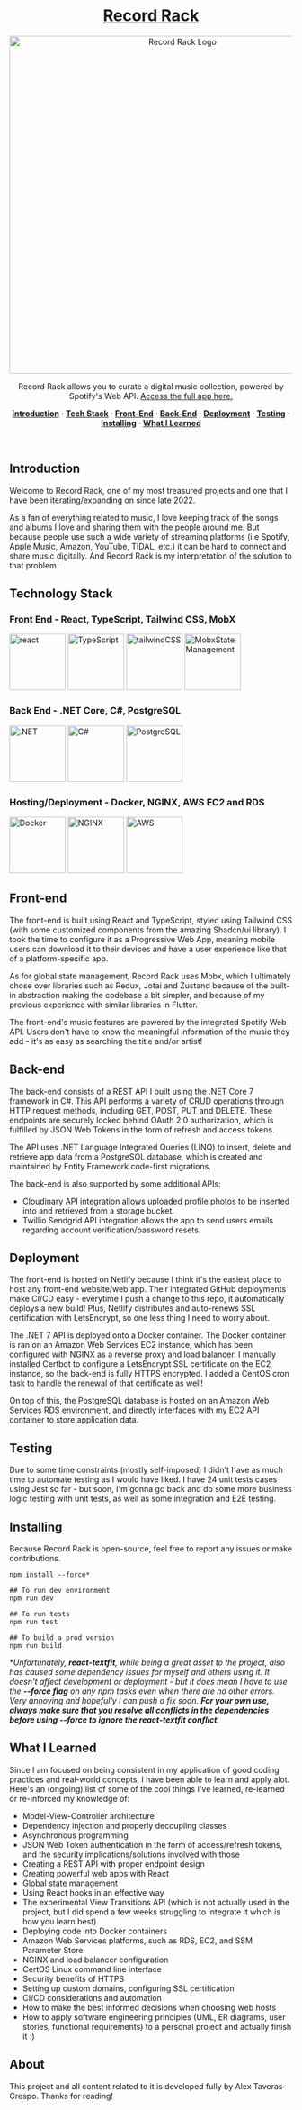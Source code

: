 <a href="https://recordrack.ca">
  <h1 align="center">Record Rack</h1>
  <p align="center">
    <img alt="Record Rack Logo" src="https://res.cloudinary.com/dlwfuryyz/image/upload/v1696172995/Group_23_crzpne.png" width="600" >
  </p>
</a>

<p align="center">
 Record Rack allows you to curate a digital music collection, powered by Spotify's Web API. <a href="https://recordrack.ca">Access the full app here.</a>
</p>

<p align="center">
  <a href="#introduction"><strong>Introduction</strong></a> ·
  <a href="#technology-stack"><strong>Tech Stack</strong></a> ·
  <a href="#front-end"><strong>Front-End</strong></a> ·
  <a href="#back-end"><strong>Back-End</strong></a> ·
  <a href="#deployment"><strong>Deployment</strong></a> ·
  <a href="#testing"><strong>Testing</strong></a> · 
  <a href="#installing"><strong>Installing</strong></a> ·
<a href="#what-i-learned"><strong>What I Learned</strong></a>
</p>
<br/>

## Introduction

Welcome to Record Rack, one of my most treasured projects and one that I have been iterating/expanding on since late 2022. 

As a fan of everything related to music, I love keeping track of the songs and albums I love and sharing them with the people around me. But because people use such a wide variety of streaming platforms (i.e Spotify, Apple Music, Amazon, YouTube, TIDAL, etc.) it can be hard to connect and share music digitally. And Record Rack is my interpretation of the solution to that problem.

## Technology Stack

<div class="flex flex-col">
  <h3>Front End - React, TypeScript, Tailwind CSS, MobX</h1> 
  
  <img src="https://upload.wikimedia.org/wikipedia/commons/thumb/a/a7/React-icon.svg/1200px-React-icon.svg.png" alt="react" width="100"/>
<img src="https://upload.wikimedia.org/wikipedia/commons/thumb/4/4c/Typescript_logo_2020.svg/512px-Typescript_logo_2020.svg.png?20221110153201" alt="TypeScript" width="100"/>
<img src="https://files.raycast.com/sjxs3pxsc6k63ju0fzv8l3cu4v90" alt="tailwindCSS" width="100"/>
<img src="https://mobx.js.org/img/mobx.png" alt="MobxStateManagement" width="100"/>
</div>

<div class="flex flex-col">
  <h3>Back End - .NET Core, C#, PostgreSQL</h1> 
  
  <img src="https://upload.wikimedia.org/wikipedia/commons/thumb/e/ee/.NET_Core_Logo.svg/2048px-.NET_Core_Logo.svg.png" alt=".NET" width="100"/>
<img src="https://seeklogo.com/images/C/c-sharp-c-logo-02F17714BA-seeklogo.com.png" alt="C#" width="100"/>
<img src="https://upload.wikimedia.org/wikipedia/commons/thumb/2/29/Postgresql_elephant.svg/1200px-Postgresql_elephant.svg.png" alt="PostgreSQL" width="100"/>
</div>


<div class="flex flex-col">
  <h3>Hosting/Deployment - Docker, NGINX, AWS EC2 and RDS</h1> 
  
  <img src="https://images.crunchbase.com/image/upload/c_lpad,f_auto,q_auto:eco,dpr_1/ywjqppks5ffcnbfjuttq" alt="Docker" width="100"/>
<img src="https://managedserver.it/wp-content/uploads/2021/11/nginx.png" alt="NGINX" width="100"/>
<img src="https://static-00.iconduck.com/assets.00/aws-icon-1024x1024-runl182z.png" alt="AWS" width="100"/>
</div>


## Front-end 

The front-end is built using React and TypeScript, styled using Tailwind CSS (with some customized components from the amazing Shadcn/ui library). I took the time to configure it as a Progressive Web App, meaning mobile users can download it to their devices and have a user experience like that of a platform-specific app.

As for global state management, Record Rack uses Mobx, which I ultimately chose over libraries such as Redux, Jotai and Zustand because of the built-in abstraction making the codebase a bit simpler, and because of my previous experience with similar libraries in Flutter.

The front-end's music features are powered by the integrated Spotify Web API. Users don't have to know the meaningful information of the music they add - it's as easy as searching the title and/or artist!

## Back-end

The back-end consists of a REST API I built using the .NET Core 7 framework in C#. This API performs a variety of CRUD operations through HTTP request methods, including GET, POST, PUT and DELETE. These endpoints are securely locked behind OAuth 2.0 authorization, which is fulfilled by JSON Web Tokens in the form of refresh and access tokens. 

The API uses .NET Language Integrated Queries (LINQ) to insert, delete and retrieve app data from a PostgreSQL database, which is created and maintained by Entity Framework code-first migrations. 

The back-end is also supported by some additional APIs: 
- Cloudinary API integration allows uploaded profile photos to be inserted into and retrieved from a storage bucket.
-  Twillio Sendgrid API integration allows the app to send users emails regarding account verification/password resets.

## Deployment

The front-end is hosted on Netlify because I think it's the easiest place to host any front-end website/web app. Their integrated GitHub deployments make CI/CD  easy - everytime I push a change to this repo, it automatically deploys a new build! Plus, Netlify distributes and auto-renews SSL certification with LetsEncrypt, so one less thing I need to worry about.

The .NET 7 API is deployed onto a Docker container. The Docker container is ran on an Amazon Web Services EC2 instance, which has been configured with NGINX as a reverse proxy and load balancer. I manually installed Certbot to configure a LetsEncrypt SSL certificate on the EC2 instance, so the back-end is fully HTTPS encrypted. I added a CentOS cron task to handle the renewal of that certificate as well!

On top of this, the PostgreSQL database is hosted on an Amazon Web Services RDS environment, and directly interfaces with my EC2 API container to store application data.

## Testing

Due to some time constraints (mostly self-imposed) I didn't have as much time to automate testing as I would have liked. I have 24 unit tests cases using Jest so far - but soon, I'm gonna go back and do some more business logic testing with unit tests, as well as some integration and E2E testing. 

## Installing
Because Record Rack is open-source, feel free to report any issues or make contributions. 



    npm install --force*
    
	## To run dev environment
    npm run dev
    
    ## To run tests
    npm run test
    
    ## To build a prod version
    npm run build


**Unfortunately,  **react-textfit**, while being a great asset to the project, also has caused some dependency issues for myself and others using it. It doesn't affect development or deployment - but it does mean I have to use the **--force flag** on any npm tasks even when there are no other errors. Very annoying and hopefully I can push a fix soon. **For your own use, always make sure that you resolve all conflicts in the dependencies before using --force to ignore the react-textfit conflict.***

## What I Learned

Since I am focused on being consistent in my application of good coding practices and real-world concepts, I have been able to learn and apply alot. Here's an (ongoing) list of some of the cool things I've learned, re-learned or re-inforced my knowledge of: 

* Model-View-Controller architecture 
* Dependency injection and properly decoupling classes
* Asynchronous programming
* JSON Web Token authentication in the form of access/refresh tokens, and the security implications/solutions involved with those
* Creating a REST API with proper endpoint design
* Creating powerful web apps with React
* Global state management
* Using React hooks in an effective way
* The experimental View Transitions API (which is not actually used in the project, but I did spend a few weeks struggling to integrate it which is how you learn best)
* Deploying code into Docker containers
* Amazon Web Services platforms, such as RDS, EC2, and SSM Parameter Store
* NGINX and load balancer configuration
* CertOS Linux command line interface
* Security benefits of HTTPS
* Setting up custom domains, configuring SSL certification
* CI/CD considerations and automation
* How to make the best informed decisions when choosing web hosts
* How to apply software engineering principles (UML, ER diagrams, user stories, functional requirements) to a personal project and actually finish it :)

## About
This project and all content related to it is developed fully by Alex Taveras-Crespo. Thanks for reading!
 
